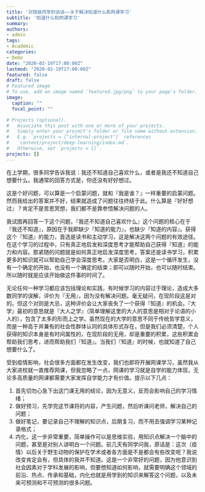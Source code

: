 ```yaml
---
title: '对班级同学的谈话——关于解决知道什么和网课学习'
subtitle: '知道什么和网课学习'
summary:
authors:
- admin
tags:
- Academic
categories:
- Demo
date: "2020-02-19T17:00:00Z"
lastmod: "2020-02-19T17:00:00Z"
featured: false
draft: false
# Featured image
# To use, add an image named `featured.jpg/png` to your page's folder.
image:
  caption: ""
  focal_point: ""

# Projects (optional).
#   Associate this post with one or more of your projects.
#   Simply enter your project's folder or file name without extension.
#   E.g. `projects = ["internal-project"]` references
#   `content/project/deep-learning/index.md`.
#   Otherwise, set `projects = []`.
projects: []
---
```



在上学期，很多同学告诉我说：我还不知道自己喜欢什么，或者是我还不知道自己想要什么。我通常的回答方式是，你还没有好好想过。


这是个好问题，可以算是一个启蒙问题，就和『我是谁？』一样重要的启蒙问题。然而我给出的答案并不好，结果就造成了问题往往终结于此。什么算是『好好想过』？肯定不是苦思冥想，我们都不是靠参悟解决问题的人。


我试图再回答一下这个问题，『我还不知道自己喜欢什么』这个问题的核心在于『我还不知道』，原因在于我即缺少『知道的能力』，也缺少『知道的内容』。获得这个『知道』的能力，首选是读书和主动学习，这是解决这两个问题的有效途径。在这个学习的过程中，只有真正地启发和深度思考才能帮助自己获得『知道』的能力和内容。那紧随的问题就是如何真正地启发深度思考，答案还是读书学习，积累更多的知识就可以帮助自己学会深度思考。大家是否明白，这是一个循环发生，没有一个确定的开始，也没有一个确定的结束；即可以随时开始，也可以随时结束。所以随时就是应该开始做这件事的时间了。


无论任何一种学习都应该包括理论和实践，有时候学习的内容过于理论，造成大多数同学的误解，评价为『无用』，因为没有解决问题。毫无疑问，在现阶段这是对的。但这个对则是大忌，这种评价会让大家丧失了一个获得『知道』的机会。『大学』最初的意思就是『大人之学』（简单理解这里的大人的意思是相对于论语的小人的），包含了太多的形而上之学。虽然现在的大学的意思不同于传统哲学意义，而是一种高于并兼有的社会性群体认同的具体形式存在，但是我们必须清楚，个人获得的知识本身是有时间属性的，在现阶段的无用，却是重要的积累，这些积累会帮助我们思考，进而帮助我们『知道』。当我们『知道』的时候，也就知道了自己想要什么了。


受到疫情影响，社会很多方面都在发生改变，我们也即将开展网课学习，虽然我从大家进校就一直推荐网课，但我忽略了一点，网课的学习就是自学的能力体现，无论多高质量的网课都需要大家发挥自学能力才有价值。提示以下几点：

1. 首先切勿心急下出这门课无用的结论，因为无意义，反而会影响自己的学习情绪；
2. 做好预习，先学完这节课将的内容，产生问题，然后听课问老师，解决自己的问题；
3. 做好笔记，要记录自己不理解的知识点，后期复习，而不用去强调学习某种记录格式；
4. 内化，这一步非常重要，简单操作可以是思维实验，用知识点解决一个脑中的问题，甚至是对别人讲明白一个问题。前几天有同学问我，原话是：这次（疫情）以后关于野生动物的保护在学术或者各方面是不是都会有些改变呢？我说改变肯定会有，但具体的我并不知道。这是一个非常好的问题，因为他意识到社会因素对于学科发展的影响，但要想知道如何影响，就需要明确这个领域的前沿、热点、传承和基础，内化也就是用学到的知识来解答这个问题，以及未来可预测和不可预测的很多问题。
